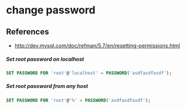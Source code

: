 # change password

## References
* http://dev.mysql.com/doc/refman/5.7/en/resetting-permissions.html

##### Set root password on localhost
```sql
SET PASSWORD FOR 'root'@'localhost' = PASSWORD('asdfasdfasdf');
```

##### Set root password from any host
```sql
SET PASSWORD FOR 'root'@'%' = PASSWORD('asdfasdfasdf');
```
